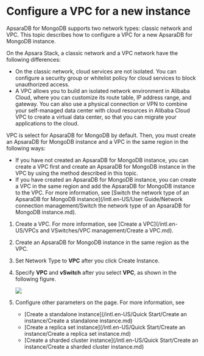 # Configure a VPC for a new instance

ApsaraDB for MongoDB supports two network types: classic network and VPC. This topic describes how to configure a VPC for a new ApsaraDB for MongoDB instance.

On the Apsara Stack, a classic network and a VPC network have the following differences:

-   On the classic network, cloud services are not isolated. You can configure a security group or whitelist policy for cloud services to block unauthorized access.
-   A VPC allows you to build an isolated network environment in Alibaba Cloud, where you can customize its route table, IP address range, and gateway. You can also use a physical connection or VPN to combine your self-managed data center with cloud resources in Alibaba Cloud VPC to create a virtual data center, so that you can migrate your applications to the cloud.

VPC is select for ApsaraDB for MongoDB by default. Then, you must create an ApsaraDB for MongoDB instance and a VPC in the same region in the following ways:

-   If you have not created an ApsaraDB for MongoDB instance, you can create a VPC first and create an ApsaraDB for MongoDB instance in the VPC by using the method described in this topic.
-   If you have created an ApsaraDB for MongoDB instance, you can create a VPC in the same region and add the ApsaraDB for MongoDB instance to the VPC. For more information, see [Switch the network type of an ApsaraDB for MongoDB instance](/intl.en-US/User Guide/Network connection management/Switch the network type of an ApsaraDB for MongoDB instance.md).

1.  Create a VPC. For more information, see [Create a VPC](/intl.en-US/VPCs and VSwitches/VPC management/Create a VPC.md).

2.  Create an ApsaraDB for MongoDB instance in the same region as the VPC.

3.  Set Network Type to **VPC** after you click Create Instance.

4.  Specify **VPC** and **vSwitch** after you select **VPC**, as shown in the following figure.

    ![](https://static-aliyun-doc.oss-accelerate.aliyuncs.com/assets/img/en-US/7045298951/p21127.png)

5.  Configure other parameters on the page. For more information, see

    -   [Create a standalone instance](/intl.en-US/Quick Start/Create an instance/Create a standalone instance.md)
    -   [Create a replica set instance](/intl.en-US/Quick Start/Create an instance/Create a replica set instance.md)
    -   [Create a sharded cluster instance](/intl.en-US/Quick Start/Create an instance/Create a sharded cluster instance.md)

